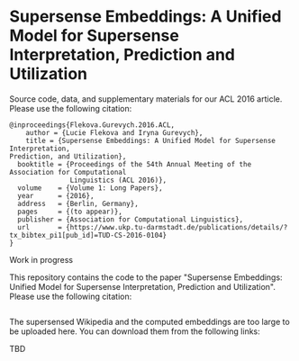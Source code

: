 # Supersense Embeddings: A Unified Model for Supersense Interpretation, Prediction and Utilization


Source code, data, and supplementary materials for our ACL 2016 article. Please use the following citation:

```
@inproceedings{Flekova.Gurevych.2016.ACL,
	author = {Lucie Flekova and Iryna Gurevych},
	title = {Supersense Embeddings: A Unified Model for Supersense Interpretation,
Prediction, and Utilization},
  booktitle = {Proceedings of the 54th Annual Meeting of the Association for Computational
               Linguistics (ACL 2016)},
  volume    = {Volume 1: Long Papers},
  year      = {2016},
  address   = {Berlin, Germany},
  pages     = {(to appear)},
  publisher = {Association for Computational Linguistics},
  url       = {https://www.ukp.tu-darmstadt.de/publications/details/?tx_bibtex_pi1[pub_id]=TUD-CS-2016-0104}
}
```

Work in progress

This repository contains the code to the paper "Supersense Embeddings: Unified Model for Supersense Interpretation, Prediction and Utilization". Please use the following citation:

```

```

The supersensed Wikipedia and the computed embeddings are too large to be uploaded here. You can download them from the following links:

TBD

